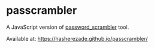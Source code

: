 # passcrambler

A JavaScript version of [password_scrambler](https://github.com/hasherezade/password_scrambler) tool.

Available at: https://hasherezade.github.io/passcrambler/

